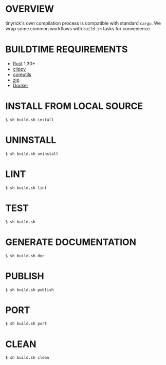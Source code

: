 # OVERVIEW

tinyrick's own compilation process is compatible with standard `cargo`. We wrap some common workflows with `build.sh` tasks for convenience.

# BUILDTIME REQUIREMENTS

* [Rust](https://www.rust-lang.org/en-US/) 1.30+
* [clippy](https://github.com/rust-lang-nursery/rust-clippy)
* [coreutils](https://www.gnu.org/software/coreutils/coreutils.html)
* [zip](https://linux.die.net/man/1/zip)
* [Docker](https://www.docker.com/)

# INSTALL FROM LOCAL SOURCE

```console
$ sh build.sh install
```

# UNINSTALL

```console
$ sh build.sh uninstall
```

# LINT

```console
$ sh build.sh lint
```

# TEST

```console
$ sh build.sh
```

# GENERATE DOCUMENTATION

```console
$ sh build.sh doc
```

# PUBLISH

```console
$ sh build.sh publish
```

# PORT

```console
$ sh build.sh port
```

# CLEAN

```console
$ sh build.sh clean
```
